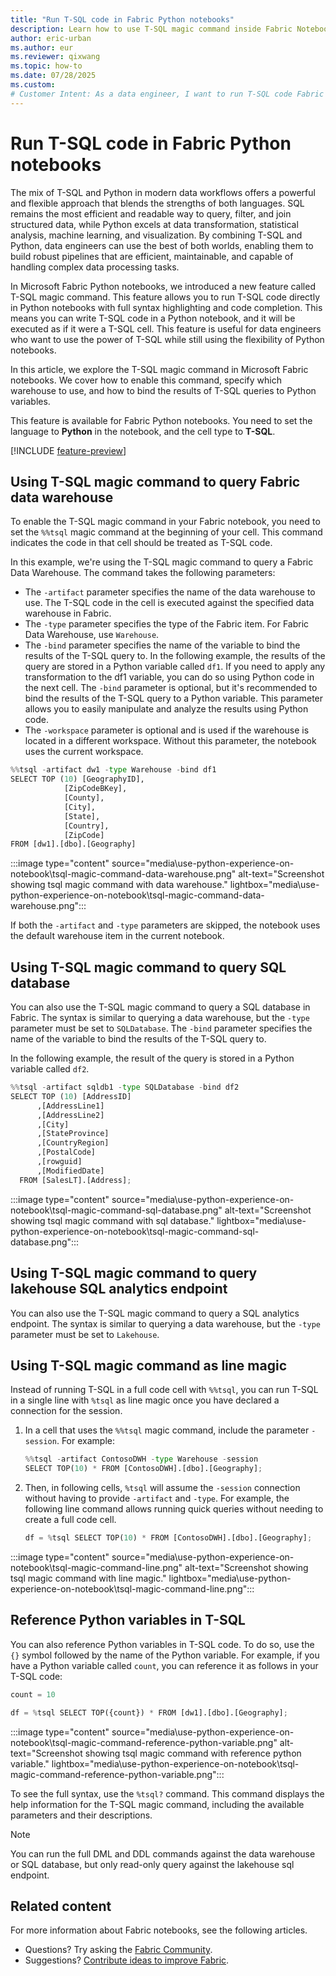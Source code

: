 ```yaml
---
title: "Run T-SQL code in Fabric Python notebooks"
description: Learn how to use T-SQL magic command inside Fabric Notebook to for achieve the mix-programming experience between T-SQL and Python.
author: eric-urban
ms.author: eur
ms.reviewer: qixwang
ms.topic: how-to
ms.date: 07/28/2025
ms.custom: 
# Customer Intent: As a data engineer, I want to run T-SQL code Fabric notebooks, manage queries, and perform cross datawarehouse queries.
---
```


# Run T-SQL code in Fabric Python notebooks

The mix of T-SQL and Python in modern data workflows offers a powerful and flexible approach that blends the strengths of both languages. SQL remains the most efficient and readable way to query, filter, and join structured data, while Python excels at data transformation, statistical analysis, machine learning, and visualization. By combining T-SQL and Python, data engineers can use the best of both worlds, enabling them to build robust pipelines that are efficient, maintainable, and capable of handling complex data processing tasks.

In Microsoft Fabric Python notebooks, we introduced a new feature called T-SQL magic command. This feature allows you to run T-SQL code directly in Python notebooks with full syntax highlighting and code completion. This means you can write T-SQL code in a Python notebook, and it will be executed as if it were a T-SQL cell. This feature is useful for data engineers who want to use the power of T-SQL while still using the flexibility of Python notebooks.

In this article, we explore the T-SQL magic command in Microsoft Fabric notebooks. We cover how to enable this command, specify which warehouse to use, and how to bind the results of T-SQL queries to Python variables.

This feature is available for Fabric Python notebooks. You need to set the language to **Python** in the notebook, and the cell type to **T-SQL**.

[!INCLUDE [feature-preview](../includes/feature-preview-note.md)]

## Using T-SQL magic command to query Fabric data warehouse

To enable the T-SQL magic command in your Fabric notebook, you need to set the `%%tsql` magic command at the beginning of your cell. This command indicates the code in that cell should be treated as T-SQL code.

In this example, we're using the T-SQL magic command to query a Fabric Data Warehouse. The command takes the following parameters:

* The `-artifact` parameter specifies the name of the data warehouse to use. The T-SQL code in the cell is executed against the specified data warehouse in Fabric.
* The `-type` parameter specifies the type of the Fabric item. For Fabric Data Warehouse, use `Warehouse`.
* The `-bind` parameter specifies the name of the variable to bind the results of the T-SQL query to. In the following example, the results of the query are stored in a Python variable called `df1`. If you need to apply any transformation to the df1 variable, you can do so using Python code in the next cell. The `-bind` parameter is optional, but it's recommended to bind the results of the T-SQL query to a Python variable. This parameter allows you to easily manipulate and analyze the results using Python code.
* The `-workspace` parameter is optional and is used if the warehouse is located in a different workspace. Without this parameter, the notebook uses the current workspace.

```python
%%tsql -artifact dw1 -type Warehouse -bind df1
SELECT TOP (10) [GeographyID],
            [ZipCodeBKey],
            [County],
            [City],
            [State],
            [Country],
            [ZipCode]
FROM [dw1].[dbo].[Geography]
```

:::image type="content" source="media\use-python-experience-on-notebook\tsql-magic-command-data-warehouse.png" alt-text="Screenshot showing tsql magic command with data warehouse." lightbox="media\use-python-experience-on-notebook\tsql-magic-command-data-warehouse.png":::

If both the `-artifact` and `-type` parameters are skipped, the notebook uses the default warehouse item in the current notebook. 

## Using T-SQL magic command to query SQL database

You can also use the T-SQL magic command to query a SQL database in Fabric. The syntax is similar to querying a data warehouse, but the `-type` parameter must be set to `SQLDatabase`. The `-bind` parameter specifies the name of the variable to bind the results of the T-SQL query to. 

In the following example, the result of the query is stored in a Python variable called `df2`.

```python
%%tsql -artifact sqldb1 -type SQLDatabase -bind df2
SELECT TOP (10) [AddressID]
      ,[AddressLine1]
      ,[AddressLine2]
      ,[City]
      ,[StateProvince]
      ,[CountryRegion]
      ,[PostalCode]
      ,[rowguid]
      ,[ModifiedDate]
  FROM [SalesLT].[Address];
```

:::image type="content" source="media\use-python-experience-on-notebook\tsql-magic-command-sql-database.png" alt-text="Screenshot showing tsql magic command with sql database." lightbox="media\use-python-experience-on-notebook\tsql-magic-command-sql-database.png":::

## Using T-SQL magic command to query lakehouse SQL analytics endpoint

You can also use the T-SQL magic command to query a SQL analytics endpoint. The syntax is similar to querying a data warehouse, but the `-type` parameter must be set to `Lakehouse`.

## Using T-SQL magic command as line magic

Instead of running T-SQL in a full code cell with `%%tsql`, you can run T-SQL in a single line with `%tsql` as line magic once you have declared a connection for the session. 

1. In a cell that uses the `%%tsql` magic command, include the parameter `-session`. For example:

    ```python
    %%tsql -artifact ContosoDWH -type Warehouse -session
    SELECT TOP(10) * FROM [ContosoDWH].[dbo].[Geography];
    ```

1. Then, in following cells, `%tsql` will assume the `-session` connection without having to provide `-artifact` and `-type`. For example, the following line command allows running quick queries without needing to create a full code cell.

    ```python
    df = %tsql SELECT TOP(10) * FROM [ContosoDWH].[dbo].[Geography];
    ```
    
:::image type="content" source="media\use-python-experience-on-notebook\tsql-magic-command-line.png" alt-text="Screenshot showing tsql magic command with line magic." lightbox="media\use-python-experience-on-notebook\tsql-magic-command-line.png":::

## Reference Python variables in T-SQL

You can also reference Python variables in T-SQL code. To do so, use the `{}` symbol followed by the name of the Python variable. For example, if you have a Python variable called `count`, you can reference it as follows in your T-SQL code:

```python
count = 10

df = %tsql SELECT TOP({count}) * FROM [dw1].[dbo].[Geography];
```

:::image type="content" source="media\use-python-experience-on-notebook\tsql-magic-command-reference-python-variable.png" alt-text="Screenshot showing tsql magic command with reference python variable." lightbox="media\use-python-experience-on-notebook\tsql-magic-command-reference-python-variable.png":::

To see the full syntax, use the `%tsql?` command. This command displays the help information for the T-SQL magic command, including the available parameters and their descriptions.

> [!NOTE]
> You can run the full DML and DDL commands against the data warehouse or SQL database, but only read-only query against the lakehouse sql endpoint.

## Related content

For more information about Fabric notebooks, see the following articles.

* Questions? Try asking the [Fabric Community](https://community.fabric.microsoft.com/).
* Suggestions? [Contribute ideas to improve Fabric](https://ideas.fabric.microsoft.com/).
